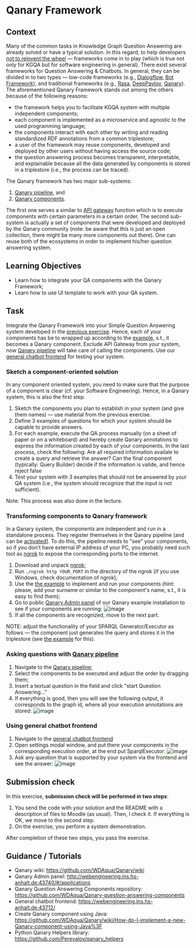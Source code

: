 # Qanary Framework

## Context

Many of the common tasks in Knowledge Graph Question Answering are already solved or have a typical solution. In this regard, to help developers [not to reinvent the wheel](https://dl.acm.org/doi/10.1145/3178876.3186023) — frameworks come in to play (which is true not only for KGQA but for software engineering in general). There exist several frameworks for Question Answering & Chatbots. In general, they can be divided in to two types — low-code frameworks (e.g., [Dialogflow](https://cloud.google.com/dialogflow/docs), [Bot Framework](https://dev.botframework.com/)), and traditional frameworks (e.g., [Rasa](https://rasa.com/), [DeepPavlov](https://deeppavlov.ai/), [Qanary](https://github.com/WDAqua/Qanary)).
The aforementioned Qanary Framework stands out among the others because of the following reasons: 

* the framework helps you to facilitate KGQA system with multiple independent components;
* each component is implemented as a microservice and agnostic to the used programming language;
* the components interact with each other by writing and reading standardized RDF annotations from a common triplestore;
* a user of the framework may reuse components, developed and deployed by other users without having access the source code;
* the question answering process becomes transparent, interpretable, and explainable because all the data generated by components is stored in a triplestore (i.e., the process can be traced).

The Qanary framework has two major sub-systems: 

1. [Qanary pipeline](https://webengineering.ins.hs-anhalt.de:43740/startquestionansweringwithtextquestion), and 
2. [Qanary components](https://github.com/WDAqua/Qanary-question-answering-components). 
 
The first one serves a similar to [API gateway](https://docs.microsoft.com/en-us/azure/architecture/guide/architecture-styles/microservices) function which is to execute components with certain parameters in a certain order. The second sub-system is actually a set of components that were developed and deployed by the Qanary community (note: be aware that this is just an open collection, there might be many more components out there).
One can reuse both of the ecosystems in order to implement his/her question answering system.

## Learning Objectives

* Learn how to integrate your QA components with the Qanary Framework;
* Learn how to use UI template to work with your QA system.

## Task

Integrate the Qanary Framework into your Simple Question Answering system developed in the [previous exercise](https://github.com/Perevalov/qa_chatbots_exercises/tree/main/exercise_4). Hence, each of your components has be to wrapped up according to the [example](https://github.com/Perevalov/qa_chatbots_exercises/tree/main/exercise_5/qanary_example), s.t., it becomes a Qanary component. Exclude API Gateway from your system, now [Qanary pipeline](https://webengineering.ins.hs-anhalt.de:43740/startquestionansweringwithtextquestion) will take care of calling the components. Use our [general chatbot frontend](https://webengineering.ins.hs-anhalt.de:43712/) for testing your system.

### Sketch a component-oriented solution

In any component oriented system, you need to make sure that the purpose of a component is clear (cf. your Software Engineering). Hence, in a Qanary system, this is also the first step. 

1. Sketch the components you plan to establish in your system (and give them names) — use material from the previous exercise.
2. Define 3 examples of questions for which your system should be capable to provide answers.
3. For each example, execute the QA process manually (on a sheet of paper or on a whiteboard) and hereby create Qanary annotations to express the information created by each of your components. In the last process, check the following: Are all required information availale to create a query and retrieve the answer? Can the final component (typically: Query Builder) decide if the information is valide, and hence reject false 
4. Test your system with 3 examples that should not be answered by your QA system (i.e., the system should recognize that the input is not sufficient).

Note: This process was also done in the lecture.

### Transforming components to Qanary framework

In a Qanary system, the components are independent and run in a standalone process. They register themselves in the Qanary pipeline (and can be [activated](https://webengineering.ins.hs-anhalt.de:43740/startquestionansweringwithtextquestion)]. To do this, the pipeline needs to "see" your components, so if you don't have external IP address of your PC, you probably need such tool as [ngrok](https://ngrok.com/download) to expose the corresponding ports to the internet.

1. Download and unpack [ngrok](https://ngrok.com/download);
1. Run `./ngrok http YOUR_PORT` in the directory of the ngrok (if you use Windows, check documentation of ngrok);
1. Use the [the example](https://github.com/Perevalov/qa_chatbots_exercises/tree/main/exercise_5/qanary_example) to implement and run your components (hint: please, add your surname or similar to the component's name, s.t., it is easy to find them);
1. Go to public [Qanary Admin panel](http://webengineering.ins.hs-anhalt.de:43740) of our Qanary example installation to see if your components are running:
![image](https://user-images.githubusercontent.com/16652575/140662053-c7322282-e219-43db-929c-d0648e541917.png)
1. If all the components are recognized, move to the next part.

NOTE: adjust the functionality of your SPARQL Generator/Executor as follows — the component just generates the query and stores it in the triplestore (see [the example](https://github.com/Perevalov/qa_chatbots_exercises/tree/main/exercise_5/qanary_example) for this).

### Asking questions with [Qanary pipeline](https://webengineering.ins.hs-anhalt.de:43740/startquestionansweringwithtextquestion)

1. Navigate to the [Qanary pipeline](https://webengineering.ins.hs-anhalt.de:43740/startquestionansweringwithtextquestion);
1. Select the components to be executed and adjust the order by dragging them;
1. Insert a textual question in the field and click "start Question Answering..."
1. If everything is good, then you will see the following output, it corresponds to the graph id, where all your execution annotations are stored:
![image](https://user-images.githubusercontent.com/16652575/140662074-75214be1-87ab-44e9-b097-122988e9f961.png)


### Using general chatbot frontend

1. Navigate to the [general chatbot frontend](https://webengineering.ins.hs-anhalt.de:43712/)
1. Open settings modal window, and put there your components in the corresponding execution order, at the end put SparqlExecutor:
![image](https://user-images.githubusercontent.com/16652575/140775649-a74dd3a2-02ad-4af3-953b-0a6ae2efaf49.png)
1. Ask any question that is supported by your system via the frontend and see the answer:
![image](https://user-images.githubusercontent.com/16652575/140775858-b937a371-4ed4-40d9-bb15-f2e5ebb9b475.png)


## Submission check

In this exercise, **submission check will be performed in two steps**:

1. You send the code with your solution and the README with a description of files to Moodle (as usual). Then, I check it. If everything is OK, we move to the second step.
2. On the exercise, you perform a system demonstration.

After completion of these two steps, you pass the exercise.

## Guidance / Tutorials

* Qanary wiki: https://github.com/WDAqua/Qanary/wiki
* Qanary Admin panel: http://webengineering.ins.hs-anhalt.de:43740/#/applications
* Qanary Question Answering Components repository: https://github.com/WDAqua/Qanary-question-answering-components
* General chatbot frontend: https://webengineering.ins.hs-anhalt.de:43712/
* Create Qanary component using Java: https://github.com/WDAqua/Qanary/wiki/How-do-I-implement-a-new-Qanary-component-using-Java%3F
* Python Qanary Helpers library: https://github.com/Perevalov/qanary_helpers
